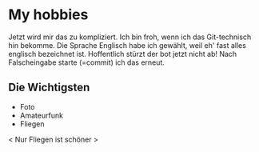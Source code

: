 # My hobbies

Jetzt wird mir das zu kompliziert. Ich bin froh, wenn ich das Git-technisch hin bekomme.
Die Sprache Englisch habe ich gewählt, weil eh' fast alles englisch bezeichnet ist.
Hoffentlich stürzt der bot jetzt nicht ab!
Nach Falscheingabe starte (=commit) ich das erneut.

## Die Wichtigsten
* Foto
* Amateurfunk 
* Fliegen

< Nur Fliegen ist schöner >
